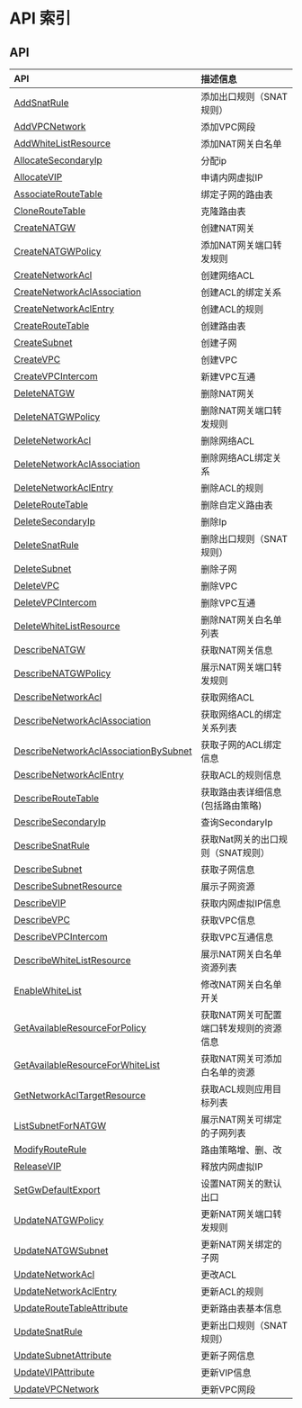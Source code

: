 # API 索引

## API

| API | 描述信息 |
|:---|:---|
|[AddSnatRule](api/vpc2.0-api/add_snat_rule)|添加出口规则（SNAT规则）|
|[AddVPCNetwork](api/vpc2.0-api/add_vpc_network)|添加VPC网段|
|[AddWhiteListResource](api/vpc2.0-api/add_white_list_resource)|添加NAT网关白名单|
|[AllocateSecondaryIp](api/vpc2.0-api/allocate_secondary_ip)|分配ip|
|[AllocateVIP](api/vpc2.0-api/allocate_vip)|申请内网虚拟IP|
|[AssociateRouteTable](api/vpc2.0-api/associate_route_table)|绑定子网的路由表|
|[CloneRouteTable](api/vpc2.0-api/clone_route_table)|克隆路由表|
|[CreateNATGW](api/vpc2.0-api/create_natgw)|创建NAT网关|
|[CreateNATGWPolicy](api/vpc2.0-api/create_natgw_policy)|添加NAT网关端口转发规则|
|[CreateNetworkAcl](api/vpc2.0-api/create_network_acl)|创建网络ACL|
|[CreateNetworkAclAssociation](api/vpc2.0-api/create_network_acl_association)|创建ACL的绑定关系|
|[CreateNetworkAclEntry](api/vpc2.0-api/create_network_acl_entry)|创建ACL的规则|
|[CreateRouteTable](api/vpc2.0-api/create_route_table)|创建路由表|
|[CreateSubnet](api/vpc2.0-api/create_subnet)|创建子网|
|[CreateVPC](api/vpc2.0-api/create_vpc)|创建VPC|
|[CreateVPCIntercom](api/vpc2.0-api/create_vpc_intercom)|新建VPC互通|
|[DeleteNATGW](api/vpc2.0-api/delete_natgw)|删除NAT网关|
|[DeleteNATGWPolicy](api/vpc2.0-api/delete_natgw_policy)|删除NAT网关端口转发规则|
|[DeleteNetworkAcl](api/vpc2.0-api/delete_network_acl)|删除网络ACL|
|[DeleteNetworkAclAssociation](api/vpc2.0-api/delete_network_acl_association)|删除网络ACL绑定关系|
|[DeleteNetworkAclEntry](api/vpc2.0-api/delete_network_acl_entry)|删除ACL的规则|
|[DeleteRouteTable](api/vpc2.0-api/delete_route_table)|删除自定义路由表|
|[DeleteSecondaryIp](api/vpc2.0-api/delete_secondary_ip)|删除Ip|
|[DeleteSnatRule](api/vpc2.0-api/delete_snat_rule)|删除出口规则（SNAT规则）|
|[DeleteSubnet](api/vpc2.0-api/delete_subnet)|删除子网|
|[DeleteVPC](api/vpc2.0-api/delete_vpc)|删除VPC|
|[DeleteVPCIntercom](api/vpc2.0-api/delete_vpc_intercom)|删除VPC互通|
|[DeleteWhiteListResource](api/vpc2.0-api/delete_white_list_resource)|删除NAT网关白名单列表|
|[DescribeNATGW](api/vpc2.0-api/describe_natgw)|获取NAT网关信息|
|[DescribeNATGWPolicy](api/vpc2.0-api/describe_natgw_policy)|展示NAT网关端口转发规则|
|[DescribeNetworkAcl](api/vpc2.0-api/describe_network_acl)|获取网络ACL|
|[DescribeNetworkAclAssociation](api/vpc2.0-api/describe_network_acl_association)|获取网络ACL的绑定关系列表|
|[DescribeNetworkAclAssociationBySubnet](api/vpc2.0-api/describe_network_acl_association_by_subnet)|获取子网的ACL绑定信息|
|[DescribeNetworkAclEntry](api/vpc2.0-api/describe_network_acl_entry)|获取ACL的规则信息|
|[DescribeRouteTable](api/vpc2.0-api/describe_route_table)|获取路由表详细信息(包括路由策略)|
|[DescribeSecondaryIp](api/vpc2.0-api/describe_secondary_ip)|查询SecondaryIp|
|[DescribeSnatRule](api/vpc2.0-api/describe_snat_rule)|获取Nat网关的出口规则（SNAT规则）|
|[DescribeSubnet](api/vpc2.0-api/describe_subnet)|获取子网信息|
|[DescribeSubnetResource](api/vpc2.0-api/describe_subnet_resource)|展示子网资源|
|[DescribeVIP](api/vpc2.0-api/describe_vip)|获取内网虚拟IP信息|
|[DescribeVPC](api/vpc2.0-api/describe_vpc)|获取VPC信息|
|[DescribeVPCIntercom](api/vpc2.0-api/describe_vpc_intercom)|获取VPC互通信息|
|[DescribeWhiteListResource](api/vpc2.0-api/describe_white_list_resource)|展示NAT网关白名单资源列表|
|[EnableWhiteList](api/vpc2.0-api/enable_white_list)|修改NAT网关白名单开关|
|[GetAvailableResourceForPolicy](api/vpc2.0-api/get_available_resource_for_policy)|获取NAT网关可配置端口转发规则的资源信息|
|[GetAvailableResourceForWhiteList](api/vpc2.0-api/get_available_resource_for_white_list)|获取NAT网关可添加白名单的资源|
|[GetNetworkAclTargetResource](api/vpc2.0-api/get_network_acl_target_resource)|获取ACL规则应用目标列表|
|[ListSubnetForNATGW](api/vpc2.0-api/list_subnet_for_natgw)|展示NAT网关可绑定的子网列表|
|[ModifyRouteRule](api/vpc2.0-api/modify_route_rule)|路由策略增、删、改|
|[ReleaseVIP](api/vpc2.0-api/release_vip)|释放内网虚拟IP|
|[SetGwDefaultExport](api/vpc2.0-api/set_gw_default_export)|设置NAT网关的默认出口|
|[UpdateNATGWPolicy](api/vpc2.0-api/update_natgw_policy)|更新NAT网关端口转发规则|
|[UpdateNATGWSubnet](api/vpc2.0-api/update_natgw_subnet)|更新NAT网关绑定的子网|
|[UpdateNetworkAcl](api/vpc2.0-api/update_network_acl)|更改ACL|
|[UpdateNetworkAclEntry](api/vpc2.0-api/update_network_acl_entry)|更新ACL的规则|
|[UpdateRouteTableAttribute](api/vpc2.0-api/update_route_table_attribute)|更新路由表基本信息|
|[UpdateSnatRule](api/vpc2.0-api/update_snat_rule)|更新出口规则（SNAT规则）|
|[UpdateSubnetAttribute](api/vpc2.0-api/update_subnet_attribute)|更新子网信息|
|[UpdateVIPAttribute](api/vpc2.0-api/update_vip_attribute)|更新VIP信息|
|[UpdateVPCNetwork](api/vpc2.0-api/update_vpc_network)|更新VPC网段|
